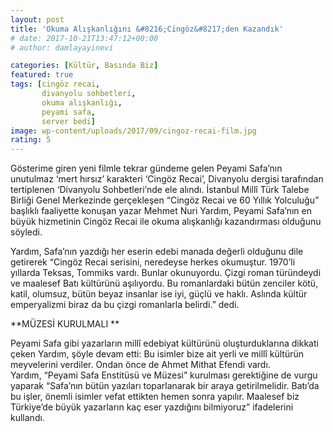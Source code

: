 ```yaml
---
layout: post
title: 'Okuma Alışkanlığını &#8216;Cingöz&#8217;den Kazandık'
# date: 2017-10-21T13:47:12+00:00
# author: damlayayinevi

categories: [Kültür, Basında Biz]
featured: true
tags: [cingöz recai,
       divanyolu sohbetleri,
       okuma alışkanlığı,
       peyami safa,
       server bedi]
image: wp-content/uploads/2017/09/cingoz-recai-film.jpg
rating: 5
---
```

Gösterime giren yeni filmle tekrar gündeme gelen Peyami Safa’nın unutulmaz ‘mert hırsız’ karakteri ‘Cingöz Recai’, Divanyolu dergisi tarafından tertiplenen ‘Divanyolu Sohbetleri’nde ele alındı. İstanbul Millî Türk Talebe Birliği Genel Merkezinde gerçekleşen “Cingöz Recai ve 60 Yıllık Yolculuğu” başlıklı faaliyette konuşan yazar Mehmet Nuri Yardım, Peyami Safa’nın en büyük hizmetinin Cingöz Recai ile okuma alışkanlığı kazandırması olduğunu söyledi.

Yardım, Safa’nın yazdığı her eserin edebi manada değerli olduğunu dile getirerek “Cingöz Recai serisini, neredeyse herkes okumuştur. 1970’li yıllarda Teksas, Tommiks vardı. Bunlar okunuyordu. Çizgi roman türündeydi ve maalesef Batı kültürünü aşılıyordu. Bu romanlardaki bütün zenciler kötü, katil, olumsuz, bütün beyaz insanlar ise iyi, güçlü ve haklı. Aslında kültür emperyalizmi biraz da bu çizgi romanlarla belirdi.” dedi.

<ins class="adm-ads-area" data-publisher="adm-pub-154730375811" data-ad-type="inread" data-ad-network="188976965243" data-ad-sid="600"></ins>**MÜZESİ KURULMALI **

Peyami Safa gibi yazarların millî edebiyat kültürünü oluşturduklarına dikkati çeken Yardım, şöyle devam etti: Bu isimler bize ait yerli ve millî kültürün meyvelerini verdiler. Ondan önce de Ahmet Mithat Efendi vardı.  
Yardım, “Peyami Safa Enstitüsü ve Müzesi” kurulması gerektiğine de vurgu yaparak “Safa’nın bütün yazıları toparlanarak bir araya getirilmelidir. Batı’da bu işler, önemli isimler vefat ettikten hemen sonra yapılır. Maalesef biz Türkiye’de büyük yazarların kaç eser yazdığını bilmiyoruz” ifadelerini kullandı.